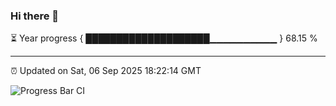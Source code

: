 ### Hi there 👋

⏳ Year progress { ████████████████████▁▁▁▁▁▁▁▁▁▁ } 68.15 %

---

⏰ Updated on Sat, 06 Sep 2025 18:22:14 GMT

![Progress Bar CI](https://github.com/liununu/liununu/workflows/Progress%20Bar%20CI/badge.svg)
